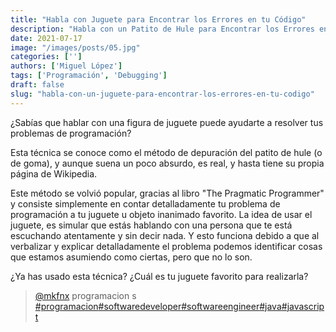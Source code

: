 ```yaml
---
title: "Habla con Juguete para Encontrar los Errores en tu Código"
description: "Habla con un Patito de Hule para Encontrar los Errores en tu Código"
date: 2021-07-17
image: "/images/posts/05.jpg"
categories: ['']
authors: ['Miguel López']
tags: ['Programación', 'Debugging']
draft: false
slug: "habla-con-un-juguete-para-encontrar-los-errores-en-tu-codigo"
---
```


¿Sabías que hablar con una figura de juguete puede ayudarte a resolver tus problemas de programación?

Esta técnica se conoce como el método de depuración del patito de hule (o de goma), y aunque suena un poco absurdo, es real, y hasta tiene su propia página de Wikipedia.

Este método se volvió popular, gracias al libro "The Pragmatic Programmer" y consiste simplemente en contar detalladamente tu problema de programación a tu juguete u objeto inanimado favorito. La idea de usar el juguete, es simular que estás hablando con una persona que te está escuchando atentamente y sin decir nada. Y esto funciona debido a que al verbalizar y explicar detalladamente el problema podemos identificar cosas que estamos asumiendo como ciertas, pero que no lo son.

¿Ya has usado esta técnica? ¿Cuál es tu juguete favorito para realizarla?

<blockquote class="tiktok-embed" cite="{https://www.tiktok.com/@mkfnx/video/6986117225094614278}" data-video-id="6986117225094614278" style="max-width: 605px;min-width: 325px;" > <section> <a target="_blank" title="@mkfnx" href="https://www.tiktok.com/@mkfnx?refer=embed">@mkfnx</a> programacion  s </section> <a title="programacion" target="_blank" href="https://www.tiktok.com/tag/programacion?refer=embed">#programacion</a><a title="softwaredeveloper" target="_blank" href="https://www.tiktok.com/tag/softwaredeveloper?refer=embed">#softwaredeveloper</a><a title="softwareengineer" target="_blank" href="https://www.tiktok.com/tag/softwareengineer?refer=embed">#softwareengineer</a><a title="java" target="_blank" href="https://www.tiktok.com/tag/java?refer=embed">#java</a><a title="javascript" target="_blank" href="https://www.tiktok.com/tag/javascript?refer=embed">#javascript</a> </blockquote> <script async src="https://www.tiktok.com/embed.js"></script>

